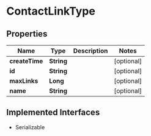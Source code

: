 

# ContactLinkType


## Properties

| Name | Type | Description | Notes |
|------------ | ------------- | ------------- | -------------|
|**createTime** | **String** |  |  [optional] |
|**id** | **String** |  |  [optional] |
|**maxLinks** | **Long** |  |  [optional] |
|**name** | **String** |  |  [optional] |


## Implemented Interfaces

* Serializable

